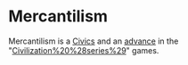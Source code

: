 # Mercantilism

Mercantilism is a [Civics](civic) and an [advance](advance) in the "[Civilization%20%28series%29](Civilization)" games.